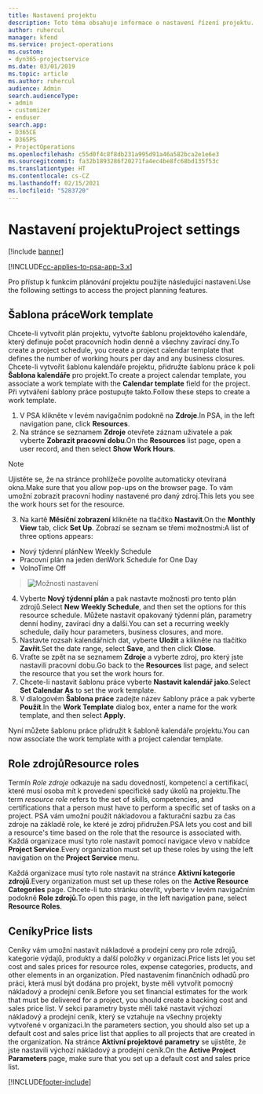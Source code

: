 ```yaml
---
title: Nastavení projektu
description: Toto téma obsahuje informace o nastavení řízení projektu.
author: ruhercul
manager: kfend
ms.service: project-operations
ms.custom:
- dyn365-projectservice
ms.date: 03/01/2019
ms.topic: article
ms.author: ruhercul
audience: Admin
search.audienceType:
- admin
- customizer
- enduser
search.app:
- D365CE
- D365PS
- ProjectOperations
ms.openlocfilehash: c55d0f4c8f8db231a995d91a46a582bca2e1e6e3
ms.sourcegitcommit: fa32b1893286f20271fa4ec4be8fc68bd135f53c
ms.translationtype: HT
ms.contentlocale: cs-CZ
ms.lasthandoff: 02/15/2021
ms.locfileid: "5283720"
---
```

# <a name="project-settings"></a><span data-ttu-id="ba9d6-103">Nastavení projektu</span><span class="sxs-lookup"><span data-stu-id="ba9d6-103">Project settings</span></span>

[!include [banner](../includes/psa-now-project-operations.md)]

[!INCLUDE[cc-applies-to-psa-app-3.x](../includes/cc-applies-to-psa-app-3x.md)]

<span data-ttu-id="ba9d6-104">Pro přístup k funkcím plánování projektu použijte následující nastavení.</span><span class="sxs-lookup"><span data-stu-id="ba9d6-104">Use the following settings to access the project planning features.</span></span>

## <a name="work-template"></a><span data-ttu-id="ba9d6-105">Šablona práce</span><span class="sxs-lookup"><span data-stu-id="ba9d6-105">Work template</span></span>

<span data-ttu-id="ba9d6-106">Chcete-li vytvořit plán projektu, vytvořte šablonu projektového kalendáře, který definuje počet pracovních hodin denně a všechny zavírací dny.</span><span class="sxs-lookup"><span data-stu-id="ba9d6-106">To create a project schedule, you create a project calendar template that defines the number of working hours per day and any business closures.</span></span> <span data-ttu-id="ba9d6-107">Chcete-li vytvořit šablonu kalendáře projektu, přidružte šablonu práce k poli **Šablona kalendáře** pro projekt.</span><span class="sxs-lookup"><span data-stu-id="ba9d6-107">To create a project calendar template, you associate a work template with the **Calendar template** field for the project.</span></span> <span data-ttu-id="ba9d6-108">Při vytváření šablony práce postupujte takto.</span><span class="sxs-lookup"><span data-stu-id="ba9d6-108">Follow these steps to create a work template.</span></span>

1. <span data-ttu-id="ba9d6-109">V PSA klikněte v levém navigačním podokně na **Zdroje**.</span><span class="sxs-lookup"><span data-stu-id="ba9d6-109">In PSA, in the left navigation pane, click **Resources**.</span></span> 
2. <span data-ttu-id="ba9d6-110">Na stránce se seznamem **Zdroje** otevřete záznam uživatele a pak vyberte **Zobrazit pracovní dobu**.</span><span class="sxs-lookup"><span data-stu-id="ba9d6-110">On the **Resources** list page, open a user record, and then select **Show Work Hours**.</span></span>

  > [!NOTE]
  > <span data-ttu-id="ba9d6-111">Ujistěte se, že na stránce prohlížeče povolíte automaticky otevíraná okna.</span><span class="sxs-lookup"><span data-stu-id="ba9d6-111">Make sure that you allow pop-ups on the browser page.</span></span> <span data-ttu-id="ba9d6-112">To vám umožní zobrazit pracovní hodiny nastavené pro daný zdroj.</span><span class="sxs-lookup"><span data-stu-id="ba9d6-112">This lets you see the work hours set for the resource.</span></span>
  
3. <span data-ttu-id="ba9d6-113">Na kartě **Měsíční zobrazení** klikněte na tlačítko **Nastavit**.</span><span class="sxs-lookup"><span data-stu-id="ba9d6-113">On the **Monthly View** tab, click **Set Up**.</span></span> <span data-ttu-id="ba9d6-114">Zobrazí se seznam se třemi možnostmi:</span><span class="sxs-lookup"><span data-stu-id="ba9d6-114">A list of three options appears:</span></span> 

  - <span data-ttu-id="ba9d6-115">Nový týdenní plán</span><span class="sxs-lookup"><span data-stu-id="ba9d6-115">New Weekly Schedule</span></span>
  - <span data-ttu-id="ba9d6-116">Pracovní plán na jeden den</span><span class="sxs-lookup"><span data-stu-id="ba9d6-116">Work Schedule for One Day</span></span>
  - <span data-ttu-id="ba9d6-117">Volno</span><span class="sxs-lookup"><span data-stu-id="ba9d6-117">Time Off</span></span>

> ![Možnosti nastavení](media/project-13.png)

4. <span data-ttu-id="ba9d6-119">Vyberte **Nový týdenní plán** a pak nastavte možnosti pro tento plán zdrojů.</span><span class="sxs-lookup"><span data-stu-id="ba9d6-119">Select **New Weekly Schedule**, and then set the options for this resource schedule.</span></span> <span data-ttu-id="ba9d6-120">Můžete nastavit opakovaný týdenní plán, parametry denní hodiny, zavírací dny a další.</span><span class="sxs-lookup"><span data-stu-id="ba9d6-120">You can set a recurring weekly schedule, daily hour parameters, business closures, and more.</span></span>
5. <span data-ttu-id="ba9d6-121">Nastavte rozsah kalendářních dat, vyberte **Uložit** a klikněte na tlačítko **Zavřít**.</span><span class="sxs-lookup"><span data-stu-id="ba9d6-121">Set the date range, select **Save**, and then click **Close**.</span></span> 
6. <span data-ttu-id="ba9d6-122">Vraťte se zpět na se seznamem **Zdroje** a vyberte zdroj, pro který jste nastavili pracovní dobu.</span><span class="sxs-lookup"><span data-stu-id="ba9d6-122">Go back to the **Resources** list page, and select the resource that you set the work hours for.</span></span> 
7. <span data-ttu-id="ba9d6-123">Chcete-li nastavit šablonu práce vyberte **Nastavit kalendář jako**.</span><span class="sxs-lookup"><span data-stu-id="ba9d6-123">Select **Set Calendar As** to set the work template.</span></span> 
8. <span data-ttu-id="ba9d6-124">V dialogovém **Šablona práce** zadejte název šablony práce a pak vyberte **Použít**.</span><span class="sxs-lookup"><span data-stu-id="ba9d6-124">In the **Work Template** dialog box, enter a name for the work template, and then select **Apply**.</span></span> 

<span data-ttu-id="ba9d6-125">Nyní můžete šablonu práce přidružit k šabloně kalendáře projektu.</span><span class="sxs-lookup"><span data-stu-id="ba9d6-125">You can now associate the work template with a project calendar template.</span></span>

## <a name="resource-roles"></a><span data-ttu-id="ba9d6-126">Role zdrojů</span><span class="sxs-lookup"><span data-stu-id="ba9d6-126">Resource roles</span></span>

<span data-ttu-id="ba9d6-127">Termín *Role zdroje* odkazuje na sadu dovedností, kompetencí a certifikací, které musí osoba mít k provedení specifické sady úkolů na projektu.</span><span class="sxs-lookup"><span data-stu-id="ba9d6-127">The term *resource role* refers to the set of skills, competencies, and certifications that a person must have to perform a specific set of tasks on a project.</span></span> <span data-ttu-id="ba9d6-128">PSA vám umožní použít nákladovou a fakturační sazbu za čas zdroje na základě role, ke které je zdroj přidružen.</span><span class="sxs-lookup"><span data-stu-id="ba9d6-128">PSA lets you cost and bill a resource's time based on the role that the resource is associated with.</span></span> <span data-ttu-id="ba9d6-129">Každá organizace musí tyto role nastavit pomocí navigace vlevo v nabídce **Project Service**.</span><span class="sxs-lookup"><span data-stu-id="ba9d6-129">Every organization must set up these roles by using the left navigation on the **Project Service** menu.</span></span>

<span data-ttu-id="ba9d6-130">Každá organizace musí tyto role nastavit na stránce **Aktivní kategorie zdrojů**.</span><span class="sxs-lookup"><span data-stu-id="ba9d6-130">Every organization must set up these roles on the **Active Resource Categories** page.</span></span> <span data-ttu-id="ba9d6-131">Chcete-li tuto stránku otevřít, vyberte v levém navigačním podokně **Role zdrojů**.</span><span class="sxs-lookup"><span data-stu-id="ba9d6-131">To open this page, in the left navigation pane, select **Resource Roles**.</span></span>

## <a name="price-lists"></a><span data-ttu-id="ba9d6-132">Ceníky</span><span class="sxs-lookup"><span data-stu-id="ba9d6-132">Price lists</span></span>

<span data-ttu-id="ba9d6-133">Ceníky vám umožní nastavit nákladové a prodejní ceny pro role zdrojů, kategorie výdajů, produkty a další položky v organizaci.</span><span class="sxs-lookup"><span data-stu-id="ba9d6-133">Price lists let you set cost and sales prices for resource roles, expense categories, products, and other elements in an organization.</span></span> <span data-ttu-id="ba9d6-134">Před nastavením finančních odhadů pro práci, která musí být dodána pro projekt, byste měli vytvořit pomocný nákladový a prodejní ceník.</span><span class="sxs-lookup"><span data-stu-id="ba9d6-134">Before you set financial estimates for the work that must be delivered for a project, you should create a backing cost and sales price list.</span></span> <span data-ttu-id="ba9d6-135">V sekci parametry byste měli také nastavit výchozí nákladový a prodejní ceník, který se vztahuje na všechny projekty vytvořené v organizaci.</span><span class="sxs-lookup"><span data-stu-id="ba9d6-135">In the parameters section, you should also set up a default cost and sales price list that applies to all projects that are created in the organization.</span></span> <span data-ttu-id="ba9d6-136">Na stránce **Aktivní projektové parametry** se ujistěte, že jste nastavili výchozí nákladový a prodejní ceník.</span><span class="sxs-lookup"><span data-stu-id="ba9d6-136">On the **Active Project Parameters** page, make sure that you set up a default cost and sales price list.</span></span>


[!INCLUDE[footer-include](../includes/footer-banner.md)]